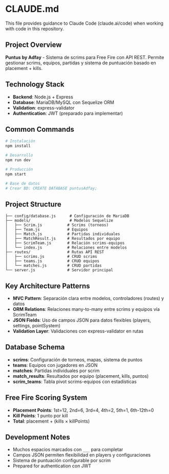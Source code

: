 # CLAUDE.md

This file provides guidance to Claude Code (claude.ai/code) when working with code in this repository.

## Project Overview

**Puntus by Adfay** - Sistema de scrims para Free Fire con API REST. Permite gestionar scrims, equipos, partidas y sistema de puntuación basado en placement + kills.

## Technology Stack

- **Backend**: Node.js + Express
- **Database**: MariaDB/MySQL con Sequelize ORM
- **Validation**: express-validator
- **Authentication**: JWT (preparado para implementar)

## Common Commands

```bash
# Instalación
npm install

# Desarrollo
npm run dev

# Producción
npm start

# Base de datos
# Crear BD: CREATE DATABASE puntusAdfay;
```

## Project Structure

```
├── config/database.js      # Configuración de MariaDB
├── models/                 # Modelos Sequelize
│   ├── Scrim.js           # Scrims (torneos)
│   ├── Team.js            # Equipos
│   ├── Match.js           # Partidas individuales
│   ├── MatchResult.js     # Resultados por equipo
│   ├── ScrimTeam.js       # Relación scrims-equipos
│   └── index.js           # Relaciones entre modelos
├── routes/                # Rutas API REST
│   ├── scrims.js          # CRUD scrims
│   ├── teams.js           # CRUD equipos
│   └── matches.js         # CRUD partidas
└── server.js              # Servidor principal
```

## Key Architecture Patterns

- **MVC Pattern**: Separación clara entre modelos, controladores (routes) y datos
- **ORM Relations**: Relaciones many-to-many entre scrims y equipos vía ScrimTeam
- **JSON Fields**: Uso de campos JSON para datos flexibles (players, settings, pointSystem)
- **Validation Layer**: Validaciones con express-validator en rutas

## Database Schema

- **scrims**: Configuración de torneos, mapas, sistema de puntos
- **teams**: Equipos con jugadores en JSON
- **matches**: Partidas individuales por scrim
- **match_results**: Resultados por equipo (placement, kills, puntos)
- **scrim_teams**: Tabla pivot scrims-equipos con estadísticas

## Free Fire Scoring System

- **Placement Points**: 1st=12, 2nd=6, 3rd=4, 4th=2, 5th=1, 6th-12th=0
- **Kill Points**: 1 punto por kill
- **Total**: placement + (kills × killPoints)

## Development Notes

- Muchos espacios marcados con `___` para completar
- Campos JSON permiten flexibilidad en players y configuraciones
- Sistema de puntuación configurable por scrim
- Prepared for authentication con JWT